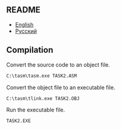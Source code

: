 ## README

- [English](README.md)
- [Русский](README-ru.md)

## Compilation

Convert the source code to an object file.

```cmd
C:\tasm\tasm.exe TASK2.ASM
```

Convert the object file to an executable file.

```cmd
C:\tasm\tlink.exe TASK2.OBJ
```

Run the executable file.

```cmd
TASK2.EXE
```

